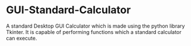 # GUI-Standard-Calculator
A standard Desktop GUI Calculator which is made using the python library Tkinter.
It is capable of performing functions which a standard calculator can execute.
